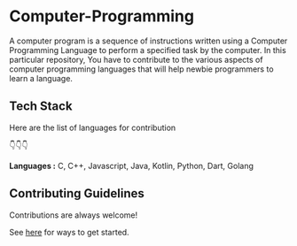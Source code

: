 # Computer-Programming

A computer program is a sequence of instructions written using a Computer Programming Language to perform a specified task by the computer. 
In this particular repository, You have to contribute to the various aspects of computer programming languages that will help newbie programmers to learn a language.



## Tech Stack
Here are the list of languages for contribution

👇👇👇

**Languages :** C, C++, Javascript, Java, Kotlin, Python, Dart, Golang


## Contributing Guidelines

Contributions are always welcome!

See [here](https://github.com/Developer-Student-Clubs-MMDU/Computer-Programming/blob/master/contributing.md) for ways to get started.



